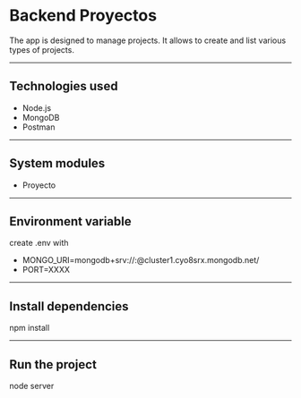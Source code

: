 ﻿# Backend Proyectos

The app is designed to manage projects. It allows to create and list various types of projects.

***

## Technologies used
* Node.js
* MongoDB
* Postman

***

## System modules
* Proyecto

***

## Environment variable
create .env with
* MONGO_URI=mongodb+srv://<user>:<password>@cluster1.cyo8srx.mongodb.net/
* PORT=XXXX

***

## Install dependencies
npm install

***

## Run the project
node server